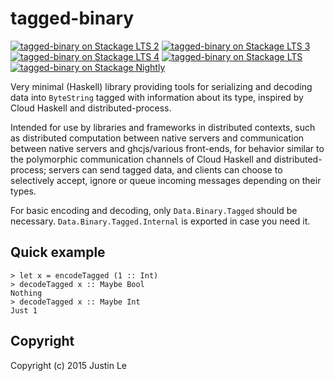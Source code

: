 tagged-binary
=============

[![tagged-binary on Stackage LTS 2](http://stackage.org/package/tagged-binary/badge/lts-2)](http://stackage.org/lts-2/package/tagged-binary)
[![tagged-binary on Stackage LTS 3](http://stackage.org/package/tagged-binary/badge/lts-3)](http://stackage.org/lts-3/package/tagged-binary)
[![tagged-binary on Stackage LTS 4](http://stackage.org/package/tagged-binary/badge/lts-4)](http://stackage.org/lts-4/package/tagged-binary)
[![tagged-binary on Stackage LTS](http://stackage.org/package/tagged-binary/badge/lts)](http://stackage.org/lts/package/tagged-binary)
[![tagged-binary on Stackage Nightly](http://stackage.org/package/tagged-binary/badge/nightly)](http://stackage.org/nightly/package/tagged-binary)

Very minimal (Haskell) library providing tools for serializing and decoding data into
`ByteString` tagged with information about its type, inspired by Cloud Haskell
and distributed-process.

Intended for use by libraries and frameworks in distributed contexts, such as
distributed computation between native servers and communication between
native servers and ghcjs/various front-ends, for behavior similar to the
polymorphic communication channels of Cloud Haskell and distributed-process;
servers can send tagged data, and clients can choose to selectively accept,
ignore or queue incoming messages depending on their types.

For basic encoding and decoding, only `Data.Binary.Tagged` should be
necessary.  `Data.Binary.Tagged.Internal` is exported in case you need it.

Quick example
-------------

    > let x = encodeTagged (1 :: Int)
    > decodeTagged x :: Maybe Bool
    Nothing
    > decodeTagged x :: Maybe Int
    Just 1

Copyright
---------

Copyright (c) 2015 Justin Le
